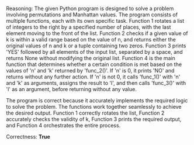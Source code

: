 Reasoning: 
The given Python program is designed to solve a problem involving permutations and Manhattan values. The program consists of multiple functions, each with its own specific task. Function 1 rotates a list of integers to the right by a specified number of places, with the last element moving to the front of the list. Function 2 checks if a given value of k is within a valid range based on the value of n, and returns either the original values of n and k or a tuple containing two zeros. Function 3 prints 'YES' followed by all elements of the input list, separated by a space, and returns None without modifying the original list. Function 4 is the main function that determines whether a certain condition is met based on the values of 'n' and 'k' returned by 'func_2()'. If 'n' is 0, it prints 'NO' and returns without any further action. If 'n' is not 0, it calls 'func_1()' with 'n' and 'k' as arguments, assigns the result to 'l', and then calls 'func_3()' with 'l' as an argument, before returning without any value.

The program is correct because it accurately implements the required logic to solve the problem. The functions work together seamlessly to achieve the desired output. Function 1 correctly rotates the list, Function 2 accurately checks the validity of k, Function 3 prints the required output, and Function 4 orchestrates the entire process.

Correctness: **True**